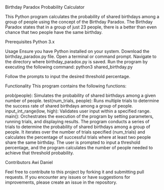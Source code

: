 
Birthday Paradox Probability Calculator

This Python program calculates the probability of shared birthdays among a group of people using the concept of the Birthday Paradox. The Birthday Paradox states that in a group of just 23 people, there is a better than even chance that two people have the same birthday.

Prerequisites
Python 3.x

Usage
Ensure you have Python installed on your system.
Download the birthday_paradox.py file.
Open a terminal or command prompt.
Navigate to the directory where birthday_paradox.py is saved.
Run the program by executing the following command:
python3 shared_birthday.py

Follow the prompts to input the desired threshold percentage.

Functionality
This program contains the following functions:

prob(people): Simulates the probability of shared birthdays among a given number of people.
test(num_trials, people): Runs multiple trials to determine the success rate of shared birthdays among a group of people.
input_int_range(low, high): Validates user input within a specified range.
main(): Orchestrates the execution of the program by setting parameters, running trials, and displaying results.
The program conducts a series of trials to determine the probability of shared birthdays among a group of people. It iterates over the number of trials specified (num_trials) and calculates the percentage of successful trials where at least two people share the same birthday. The user is prompted to input a threshold percentage, and the program calculates the number of people needed to achieve that threshold probability.

Contributors
Awi Daniel

Feel free to contribute to this project by forking it and submitting pull requests. If you encounter any issues or have suggestions for improvements, please create an issue in the repository.